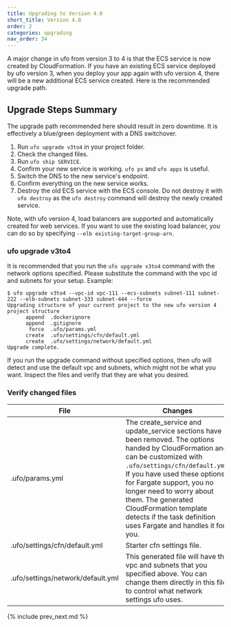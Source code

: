 ```yaml
---
title: Upgrading to Version 4.0
short_title: Version 4.0
order: 2
categories: upgrading
nav_order: 34
---
```


A major change in ufo from version 3 to 4 is that the ECS service is now created by CloudFormation. If you have an existing ECS service deployed by ufo version 3, when you deploy your app again with ufo version 4, there will be a new additional ECS service created. Here is the recommended upgrade path.

## Upgrade Steps Summary

The upgrade path recommended here should result in zero downtime. It is effectively a blue/green deployment with a DNS switchover.

1. Run `ufo upgrade v3to4` in your project folder.
2. Check the changed files.
3. Run `ufo ship SERVICE`.
4. Confirm your new service is working. `ufo ps` and `ufo apps` is useful.
5. Switch the DNS to the new service's endpoint.
6. Confirm everything on the new service works.
7. Destroy the old ECS service with the ECS console. Do not destroy it with `ufo destroy` as the `ufo destroy` command will destroy the newly created service.

Note, with ufo version 4, load balancers are supported and automatically created for web services. If you want to use the existing load balancer, you can do so by specifying `--elb existing-target-group-arn`.

### ufo upgrade v3to4

It is recommended that you run the `ufo upgrade v3to4` command with the network options specified. Please substitute the command with the vpc id and subnets for your setup.  Example:

    $ ufo upgrade v3to4 --vpc-id vpc-111 --ecs-subnets subnet-111 subnet-222 --elb-subnets subnet-333 subnet-444 --force
    Upgrading structure of your current project to the new ufo version 4 project structure
          append  .dockerignore
          append  .gitignore
           force  .ufo/params.yml
          create  .ufo/settings/cfn/default.yml
          create  .ufo/settings/network/default.yml
    Upgrade complete.

If you run the upgrade command without specified options, then ufo will detect and use the default vpc and subnets, which might not be what you want.  Inspect the files and verify that they are what you desired.

### Verify changed files

File | Changes
--- | ---
.ufo/params.yml | The create_service and update_service sections have been removed. The options handed by CloudFormation and can be customized with `.ufo/settings/cfn/default.yml`. If you have used these options for Fargate support, you no longer need to worry about them.  The generated CloudFormation template detects if the task definition uses Fargate and handles it for you.
.ufo/settings/cfn/default.yml | Starter cfn settings file.
.ufo/settings/network/default.yml | This generated file will have the vpc and subnets that you specified above.  You can change them directly in this file to control what network settings ufo uses.

{% include prev_next.md %}
